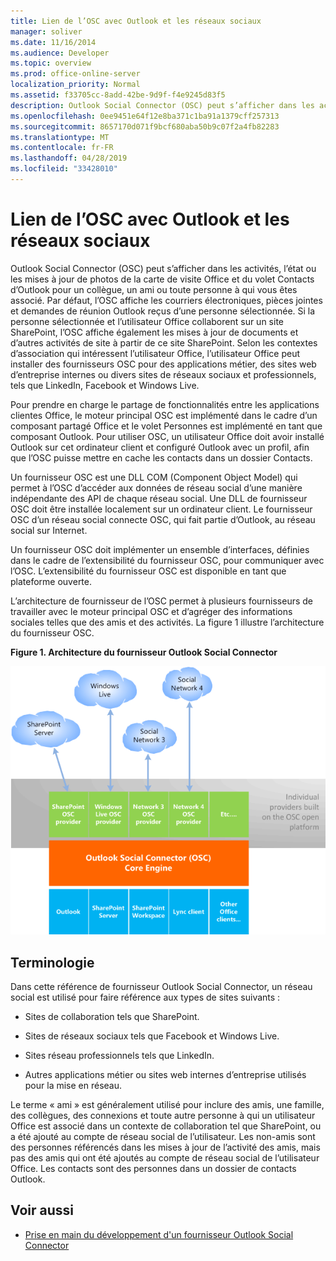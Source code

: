 ```yaml
---
title: Lien de l’OSC avec Outlook et les réseaux sociaux
manager: soliver
ms.date: 11/16/2014
ms.audience: Developer
ms.topic: overview
ms.prod: office-online-server
localization_priority: Normal
ms.assetid: f33705cc-8add-42be-9d9f-f4e9245d83f5
description: Outlook Social Connector (OSC) peut s’afficher dans les activités, l’état ou les mises à jour de photos de la carte de visite Office et du volet Contacts d’Outlook pour un collègue, un ami ou toute personne à qui vous êtes associé.
ms.openlocfilehash: 0ee9451e64f12e8ba371c1ba91a1379cff257313
ms.sourcegitcommit: 8657170d071f9bcf680aba50b9c07f2a4fb82283
ms.translationtype: MT
ms.contentlocale: fr-FR
ms.lasthandoff: 04/28/2019
ms.locfileid: "33428010"
---
```

# <a name="relating-the-osc-with-outlook-and-social-networks"></a>Lien de l’OSC avec Outlook et les réseaux sociaux

Outlook Social Connector (OSC) peut s’afficher dans les activités, l’état ou les mises à jour de photos de la carte de visite Office et du volet Contacts d’Outlook pour un collègue, un ami ou toute personne à qui vous êtes associé. Par défaut, l’OSC affiche les courriers électroniques, pièces jointes et demandes de réunion Outlook reçus d’une personne sélectionnée. Si la personne sélectionnée et l’utilisateur Office collaborent sur un site SharePoint, l’OSC affiche également les mises à jour de documents et d’autres activités de site à partir de ce site SharePoint. Selon les contextes d’association qui intéressent l’utilisateur Office, l’utilisateur Office peut installer des fournisseurs OSC pour des applications métier, des sites web d’entreprise internes ou divers sites de réseaux sociaux et professionnels, tels que LinkedIn, Facebook et Windows Live.
  
Pour prendre en charge le partage de fonctionnalités entre les applications clientes Office, le moteur principal OSC est implémenté dans le cadre d’un composant partagé Office et le volet Personnes est implémenté en tant que composant Outlook. Pour utiliser OSC, un utilisateur Office doit avoir installé Outlook sur cet ordinateur client et configuré Outlook avec un profil, afin que l’OSC puisse mettre en cache les contacts dans un dossier Contacts. 
  
Un fournisseur OSC est une DLL COM (Component Object Model) qui permet à l’OSC d’accéder aux données de réseau social d’une manière indépendante des API de chaque réseau social. Une DLL de fournisseur OSC doit être installée localement sur un ordinateur client. Le fournisseur OSC d’un réseau social connecte OSC, qui fait partie d’Outlook, au réseau social sur Internet.
  
Un fournisseur OSC doit implémenter un ensemble d’interfaces, définies dans le cadre de l’extensibilité du fournisseur OSC, pour communiquer avec l’OSC. L’extensibilité du fournisseur OSC est disponible en tant que plateforme ouverte.
  
L’architecture de fournisseur de l’OSC permet à plusieurs fournisseurs de travailler avec le moteur principal OSC et d’agréger des informations sociales telles que des amis et des activités. La figure 1 illustre l’architecture du fournisseur OSC.
  
**Figure 1. Architecture du fournisseur Outlook Social Connector**

![Réseaux sociaux, fournisseurs OSC, OSC et Office](media/off15OSCRef_Architecture.gif)
  
## <a name="terminology"></a>Terminologie

Dans cette référence de fournisseur Outlook Social Connector, un réseau social est utilisé pour faire référence aux types de sites suivants : 
  
- Sites de collaboration tels que SharePoint.
    
- Sites de réseaux sociaux tels que Facebook et Windows Live.
    
- Sites réseau professionnels tels que LinkedIn.
    
- Autres applications métier ou sites web internes d’entreprise utilisés pour la mise en réseau.
    
Le terme « ami » est généralement utilisé pour inclure des amis, une famille, des collègues, des connexions et toute autre personne à qui un utilisateur Office est associé dans un contexte de collaboration tel que SharePoint, ou a été ajouté au compte de réseau social de l’utilisateur. Les non-amis sont des personnes référencés dans les mises à jour de l’activité des amis, mais pas des amis qui ont été ajoutés au compte de réseau social de l’utilisateur Office. Les contacts sont des personnes dans un dossier de contacts Outlook. 
  
## <a name="see-also"></a>Voir aussi

- [Prise en main du développement d'un fournisseur Outlook Social Connector](getting-started-with-developing-an-outlook-social-connector-provider.md)

